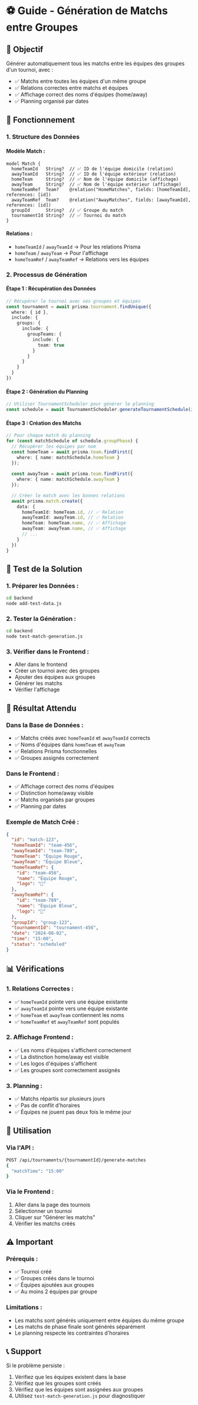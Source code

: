 # ⚽ Guide - Génération de Matchs entre Groupes

## 🎯 Objectif

Générer automatiquement tous les matchs entre les équipes des groupes d'un tournoi, avec :
- ✅ Matchs entre toutes les équipes d'un même groupe
- ✅ Relations correctes entre matchs et équipes
- ✅ Affichage correct des noms d'équipes (home/away)
- ✅ Planning organisé par dates

## 🔧 Fonctionnement

### **1. Structure des Données**

#### **Modèle Match :**
```prisma
model Match {
  homeTeamId   String?  // ✅ ID de l'équipe domicile (relation)
  awayTeamId   String?  // ✅ ID de l'équipe extérieur (relation)
  homeTeam     String?  // ✅ Nom de l'équipe domicile (affichage)
  awayTeam     String?  // ✅ Nom de l'équipe extérieur (affichage)
  homeTeamRef  Team?    @relation("HomeMatches", fields: [homeTeamId], references: [id])
  awayTeamRef  Team?    @relation("AwayMatches", fields: [awayTeamId], references: [id])
  groupId      String?  // ✅ Groupe du match
  tournamentId String?  // ✅ Tournoi du match
}
```

#### **Relations :**
- `homeTeamId` / `awayTeamId` → Pour les relations Prisma
- `homeTeam` / `awayTeam` → Pour l'affichage
- `homeTeamRef` / `awayTeamRef` → Relations vers les équipes

### **2. Processus de Génération**

#### **Étape 1 : Récupération des Données**
```typescript
// Récupérer le tournoi avec ses groupes et équipes
const tournament = await prisma.tournament.findUnique({
  where: { id },
  include: {
    groups: {
      include: {
        groupTeams: {
          include: {
            team: true
          }
        }
      }
    }
  }
})
```

#### **Étape 2 : Génération du Planning**
```typescript
// Utiliser TournamentScheduler pour générer le planning
const schedule = await TournamentScheduler.generateTournamentSchedule(id)
```

#### **Étape 3 : Création des Matchs**
```typescript
// Pour chaque match du planning
for (const matchSchedule of schedule.groupPhase) {
  // Récupérer les équipes par nom
  const homeTeam = await prisma.team.findFirst({
    where: { name: matchSchedule.homeTeam }
  });
  
  const awayTeam = await prisma.team.findFirst({
    where: { name: matchSchedule.awayTeam }
  });

  // Créer le match avec les bonnes relations
  await prisma.match.create({
    data: {
      homeTeamId: homeTeam.id, // ✅ Relation
      awayTeamId: awayTeam.id, // ✅ Relation
      homeTeam: homeTeam.name, // ✅ Affichage
      awayTeam: awayTeam.name, // ✅ Affichage
      // ...
    }
  })
}
```

## 🧪 Test de la Solution

### **1. Préparer les Données :**
```bash
cd backend
node add-test-data.js
```

### **2. Tester la Génération :**
```bash
cd backend
node test-match-generation.js
```

### **3. Vérifier dans le Frontend :**
- Aller dans le frontend
- Créer un tournoi avec des groupes
- Ajouter des équipes aux groupes
- Générer les matchs
- Vérifier l'affichage

## 🎯 Résultat Attendu

### **Dans la Base de Données :**
- ✅ Matchs créés avec `homeTeamId` et `awayTeamId` corrects
- ✅ Noms d'équipes dans `homeTeam` et `awayTeam`
- ✅ Relations Prisma fonctionnelles
- ✅ Groupes assignés correctement

### **Dans le Frontend :**
- ✅ Affichage correct des noms d'équipes
- ✅ Distinction home/away visible
- ✅ Matchs organisés par groupes
- ✅ Planning par dates

### **Exemple de Match Créé :**
```json
{
  "id": "match-123",
  "homeTeamId": "team-456",
  "awayTeamId": "team-789",
  "homeTeam": "Équipe Rouge",
  "awayTeam": "Équipe Bleue",
  "homeTeamRef": {
    "id": "team-456",
    "name": "Équipe Rouge",
    "logo": "🔴"
  },
  "awayTeamRef": {
    "id": "team-789",
    "name": "Équipe Bleue",
    "logo": "🔵"
  },
  "groupId": "group-123",
  "tournamentId": "tournament-456",
  "date": "2024-08-02",
  "time": "15:00",
  "status": "scheduled"
}
```

## 📊 Vérifications

### **1. Relations Correctes :**
- ✅ `homeTeamId` pointe vers une équipe existante
- ✅ `awayTeamId` pointe vers une équipe existante
- ✅ `homeTeam` et `awayTeam` contiennent les noms
- ✅ `homeTeamRef` et `awayTeamRef` sont populés

### **2. Affichage Frontend :**
- ✅ Les noms d'équipes s'affichent correctement
- ✅ La distinction home/away est visible
- ✅ Les logos d'équipes s'affichent
- ✅ Les groupes sont correctement assignés

### **3. Planning :**
- ✅ Matchs répartis sur plusieurs jours
- ✅ Pas de conflit d'horaires
- ✅ Équipes ne jouent pas deux fois le même jour

## 🚀 Utilisation

### **Via l'API :**
```bash
POST /api/tournaments/{tournamentId}/generate-matches
{
  "matchTime": "15:00"
}
```

### **Via le Frontend :**
1. Aller dans la page des tournois
2. Sélectionner un tournoi
3. Cliquer sur "Générer les matchs"
4. Vérifier les matchs créés

## ⚠️ Important

### **Prérequis :**
- ✅ Tournoi créé
- ✅ Groupes créés dans le tournoi
- ✅ Équipes ajoutées aux groupes
- ✅ Au moins 2 équipes par groupe

### **Limitations :**
- Les matchs sont générés uniquement entre équipes du même groupe
- Les matchs de phase finale sont générés séparément
- Le planning respecte les contraintes d'horaires

## 📞 Support

Si le problème persiste :
1. Vérifiez que les équipes existent dans la base
2. Vérifiez que les groupes sont créés
3. Vérifiez que les équipes sont assignées aux groupes
4. Utilisez `test-match-generation.js` pour diagnostiquer 